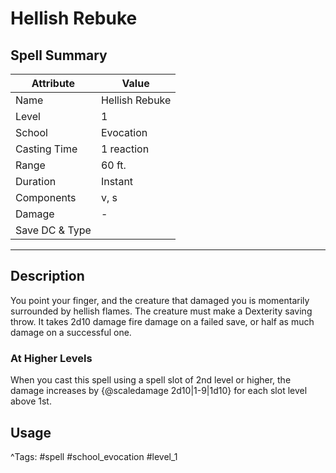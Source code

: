 # Hellish Rebuke

## Spell Summary

| Attribute        | Value                  |
|------------------|------------------------|
| Name             | Hellish Rebuke                 |
| Level            | 1                |
| School           | Evocation          |
| Casting Time     | 1 reaction              |
| Range            | 60 ft.            |
| Duration         | Instant             |
| Components       | v, s             |
| Damage           | -               |
| Save DC & Type   |              |

---

## Description

You point your finger, and the creature that damaged you is momentarily surrounded by hellish flames. The creature must make a Dexterity saving throw. It takes 2d10 damage fire damage on a failed save, or half as much damage on a successful one.

### At Higher Levels
When you cast this spell using a spell slot of 2nd level or higher, the damage increases by {@scaledamage 2d10|1-9|1d10} for each slot level above 1st.

## Usage


^Tags: #spell #school_evocation #level_1